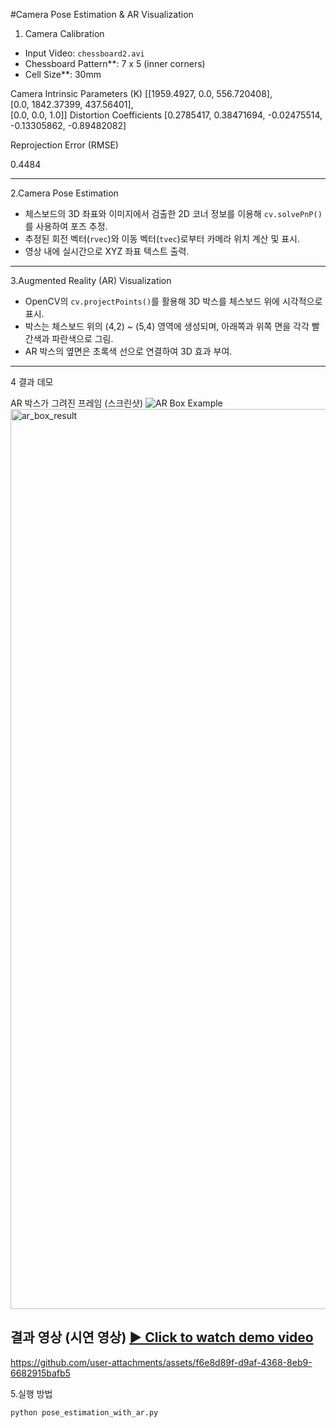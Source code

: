 #Camera Pose Estimation & AR Visualization

 1. Camera Calibration

- Input Video: `chessboard2.avi`
- Chessboard Pattern**: 7 x 5 (inner corners)
- Cell Size**: 30mm

Camera Intrinsic Parameters (K)
[[1959.4927, 0.0, 556.720408],  
 [0.0, 1842.37399, 437.56401],  
 [0.0, 0.0, 1.0]]
 Distortion Coefficients
[0.2785417, 0.38471694, -0.02475514, -0.13305862, -0.89482082]

 Reprojection Error (RMSE)

0.4484

---

2.Camera Pose Estimation

- 체스보드의 3D 좌표와 이미지에서 검출한 2D 코너 정보를 이용해 `cv.solvePnP()`를 사용하여 포즈 추정.
- 추정된 회전 벡터(`rvec`)와 이동 벡터(`tvec`)로부터 카메라 위치 계산 및 표시.
- 영상 내에 실시간으로 XYZ 좌표 텍스트 출력.

---
3.Augmented Reality (AR) Visualization

- OpenCV의 `cv.projectPoints()`를 활용해 3D 박스를 체스보드 위에 시각적으로 표시.
- 박스는 체스보드 위의 (4,2) ~ (5,4) 영역에 생성되며, 아래쪽과 위쪽 면을 각각 빨간색과 파란색으로 그림.
- AR 박스의 옆면은 초록색 선으로 연결하여 3D 효과 부여.

---

4 결과 데모

 AR 박스가 그려진 프레임 (스크린샷)
![AR Box Example](ar_box_result.png)
<img width="1440" alt="ar_box_result" src="https://github.com/user-attachments/assets/14814714-4442-4e6f-908b-b951a17dd294" />

 결과 영상 (시연 영상)
[▶️ Click to watch demo video](ar_box_demo.mp4)  
---


https://github.com/user-attachments/assets/f6e8d89f-d9af-4368-8eb9-6682915bafb5


5.실행 방법

```bash
python pose_estimation_with_ar.py
